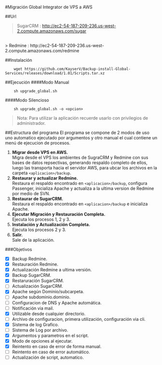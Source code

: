 #Migración Global Integrator de VPS a AWS

##Url
> SugarCRM  : http://ec2-54-187-209-236.us-west-2.compute.amazonaws.com/sugar
</br>
> Redmine   : http://ec2-54-187-209-236.us-west-2.compute.amazonaws.com/redmine

##Instalación
```
	wget https://github.com/KayserV/Backup-install-Global-Services/releases/download/1.01/Scripts.tar.xz
```

##Ejecución
####Modo Manual
```
	sh upgrade_global.sh
```
####Modo Silencioso
```
	sh upgrade_global.sh -o <opcion>
```

> Nota: Para utilizar la aplicación recuerde usarlo con privilegios de administrador.

##Estructura del programa
El programa se compone de 2 modos de uso uno automatico ejecutado por argumentos y otro manual el cual contiene un menú de ejecucion de procesos.

1. **Migrar desde VPS en AWS.**</br>
	Migra desde el VPS los ambientes de SugraCRM y Redmine con sus bases de datos repsectivas, generando respaldo completo de ellos, luego las transporta hacia el servidor AWS, para ubcar los archivos en la carpeta `<aplicacion>/backup`.
2. **Restaurar y actualizar Redmine.**</br>
	Restaura el respaldo encontrado en `<aplicacion>/backup`, configura Passenger, inicializa Apache y actualiza a la ultima version de Redmine por medio de SVN.
3. **Restaurar de SugarCRM.**</br>
	Restaura el respaldo encontrado en `<aplicacion>/backup` e inicializa Apache.
4. **Ejecutar Migración y Restauración Completa.**</br>
	Ejecuta los procesos 1, 2 y 3.
5.  **Instalación y Actualización Completa.**</br>
	Ejecuta los procesos 2 y 3.
9. **Salir.**</br>
	Sale de la aplicación.


###Objetivos
- [x] Backup Redmine.
- [x] Restauración Redmine.
- [x] Actualización Redmine a ultima versión.
- [x] Backup SugarCRM.
- [x] Restaruración SugarCRM.
- [ ] Actualización SugarCRM.
- [x] Apache según Dominio/subcarpeta.
- [ ] Apache subdominio.dominio.
- [ ] Configuracion de DNS y Apache automática.
- [ ] Notificación via mail.
- [x] Utilizable desde cualquier directorio.
- [ ] Archivo de configuracion, primera utilización, configuración via cli.
- [x] Sistema de log Grafico.
- [ ] Sistema de Log por archivo.
- [x] Argumentos y parametros en el script.
- [x] Modo de opciones al ejecutar.
- [x] Reintento en caso de error de forma manual.
- [ ] Reintento en caso de error automático.
- [ ] Actualización de script, automatico.
